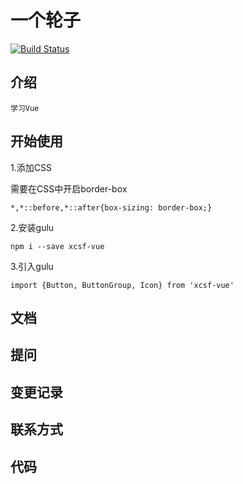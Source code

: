 # 一个轮子

[![Build Status](https://www.travis-ci.org/xcsf/LitterUI.svg?branch=master)](https://www.travis-ci.org/xcsf/LitterUI)

## 介绍

    学习Vue

## 开始使用

1.添加CSS

需要在CSS中开启border-box

```
*,*::before,*::after{box-sizing: border-box;}
```

2.安装gulu
```
npm i --save xcsf-vue
```

3.引入gulu
```
import {Button, ButtonGroup, Icon} from 'xcsf-vue'
```

## 文档

## 提问

## 变更记录

## 联系方式

## 代码
